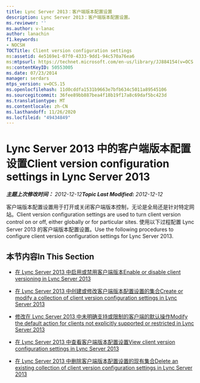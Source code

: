 ```yaml
---
title: Lync Server 2013：客户端版本配置设置
description: Lync Server 2013：客户端版本配置设置。
ms.reviewer: ''
ms.author: v-lanac
author: lanachin
f1.keywords:
- NOCSH
TOCTitle: Client version configuration settings
ms:assetid: 4e5169e1-07f0-4333-9dd1-94c570a76ea6
ms:mtpsurl: https://technet.microsoft.com/en-us/library/JJ884154(v=OCS.15)
ms:contentKeyID: 50553005
ms.date: 07/23/2014
manager: serdars
mtps_version: v=OCS.15
ms.openlocfilehash: 11d0cddfa1531b9663e7bfb634c5011a89545106
ms.sourcegitcommit: 36fee89bb887bea4f18b19f17a8c69daf5bc423d
ms.translationtype: MT
ms.contentlocale: zh-CN
ms.lasthandoff: 11/26/2020
ms.locfileid: "49434849"
---
```

# <a name="client-version-configuration-settings-in-lync-server-2013"></a><span data-ttu-id="cb1f5-103">Lync Server 2013 中的客户端版本配置设置</span><span class="sxs-lookup"><span data-stu-id="cb1f5-103">Client version configuration settings in Lync Server 2013</span></span>

<div data-xmlns="http://www.w3.org/1999/xhtml">

<div class="topic" data-xmlns="http://www.w3.org/1999/xhtml" data-msxsl="urn:schemas-microsoft-com:xslt" data-cs="https://msdn.microsoft.com/">

<div data-asp="https://msdn2.microsoft.com/asp">



</div>

<div id="mainSection">

<div id="mainBody"><span data-ttu-id="cb1f5-104">

<span> </span></span><span class="sxs-lookup"><span data-stu-id="cb1f5-104">

<span> </span></span></span>

<span data-ttu-id="cb1f5-105">_**主题上次修改时间：** 2012-12-12_</span><span class="sxs-lookup"><span data-stu-id="cb1f5-105">_**Topic Last Modified:** 2012-12-12_</span></span>

<span data-ttu-id="cb1f5-106">客户端版本配置设置用于打开或关闭客户端版本控制，无论是全局还是针对特定网站。</span><span class="sxs-lookup"><span data-stu-id="cb1f5-106">Client version configuration settings are used to turn client version control on or off, either globally or for particular sites.</span></span> <span data-ttu-id="cb1f5-107">使用以下过程配置 Lync Server 2013 的客户端版本配置设置。</span><span class="sxs-lookup"><span data-stu-id="cb1f5-107">Use the following procedures to configure client version configuration settings for Lync Server 2013.</span></span>

<div>

## <a name="in-this-section"></a><span data-ttu-id="cb1f5-108">本节内容</span><span class="sxs-lookup"><span data-stu-id="cb1f5-108">In This Section</span></span>

  - [<span data-ttu-id="cb1f5-109">在 Lync Server 2013 中启用或禁用客户端版本</span><span class="sxs-lookup"><span data-stu-id="cb1f5-109">Enable or disable client versioning in Lync Server 2013</span></span>](lync-server-2013-enable-or-disable-client-versioning.md)

  - [<span data-ttu-id="cb1f5-110">在 Lync Server 2013 中创建或修改客户端版本配置设置的集合</span><span class="sxs-lookup"><span data-stu-id="cb1f5-110">Create or modify a collection of client version configuration settings in Lync Server 2013</span></span>](lync-server-2013-create-or-modify-a-collection-of-client-version-configuration-settings.md)

  - [<span data-ttu-id="cb1f5-111">修改在 Lync Server 2013 中未明确支持或限制的客户端的默认操作</span><span class="sxs-lookup"><span data-stu-id="cb1f5-111">Modify the default action for clients not explicitly supported or restricted in Lync Server 2013</span></span>](lync-server-2013-modify-the-default-action-for-clients-not-explicitly-supported-or-restricted.md)

  - [<span data-ttu-id="cb1f5-112">在 Lync Server 2013 中查看客户端版本配置设置</span><span class="sxs-lookup"><span data-stu-id="cb1f5-112">View client version configuration settings in Lync Server 2013</span></span>](lync-server-2013-view-client-version-configuration-settings.md)

  - [<span data-ttu-id="cb1f5-113">在 Lync Server 2013 中删除客户端版本配置设置的现有集合</span><span class="sxs-lookup"><span data-stu-id="cb1f5-113">Delete an existing collection of client version configuration settings in Lync Server 2013</span></span>](lync-server-2013-delete-an-existing-collection-of-client-version-configuration-settings.md)

<span data-ttu-id="cb1f5-114"></div>

</div>

<span> </span>

</div>

</div>

</span><span class="sxs-lookup"><span data-stu-id="cb1f5-114"></div>

</div>

<span> </span>

</div>

</div>

</span></span></div>


